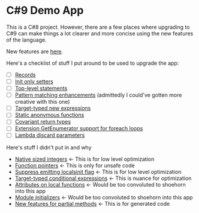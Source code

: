 # C#9 Demo App

This is a C#8 project. However, there are a few places where upgrading to C#9 can make things a lot clearer and more concise using the new features of the language. 

New features are [here](https://docs.microsoft.com/en-us/dotnet/csharp/whats-new/csharp-9#pattern-matching-enhancements).

Here's a checklist of stuff I put around to be used to upgrade the app:
- [ ] [Records](https://docs.microsoft.com/en-us/dotnet/csharp/language-reference/proposals/csharp-9.0/records)
- [ ] [Init only setters](https://docs.microsoft.com/en-us/dotnet/csharp/language-reference/proposals/csharp-9.0/init)
- [ ] [Top-level statements](https://docs.microsoft.com/en-us/dotnet/csharp/language-reference/proposals/csharp-9.0/top-level-statements)
- [ ] [Pattern matching enhancements](https://docs.microsoft.com/en-us/dotnet/csharp/language-reference/proposals/csharp-9.0/patterns3) (admittedly I could've gotten more creative with this one)
- [ ] [Target-typed new expressions](https://docs.microsoft.com/en-us/dotnet/csharp/language-reference/proposals/csharp-9.0/target-typed-new)
- [ ] [Static anonymous functions](https://docs.microsoft.com/en-us/dotnet/csharp/language-reference/proposals/csharp-9.0/static-anonymous-functions)
- [ ] [Covariant return types](https://docs.microsoft.com/en-us/dotnet/csharp/language-reference/proposals/csharp-9.0/covariant-returns)
- [ ] [Extension GetEnumerator support for foreach loops](https://docs.microsoft.com/en-us/dotnet/csharp/language-reference/proposals/csharp-9.0/extension-getenumerator)
- [ ] [Lambda discard parameters](https://docs.microsoft.com/en-us/dotnet/csharp/language-reference/proposals/csharp-9.0/lambda-discard-parameters)

Here's stuff I didn't put in and why
- [Native sized integers](https://docs.microsoft.com/en-us/dotnet/csharp/language-reference/proposals/csharp-9.0/native-integers) <- This is for low level optimization
- [Function pointers](https://docs.microsoft.com/en-us/dotnet/csharp/language-reference/proposals/csharp-9.0/function-pointers) <- This is only for unsafe code
- [Suppress emitting localsinit flag](https://docs.microsoft.com/en-us/dotnet/csharp/language-reference/proposals/csharp-9.0/skip-localsinit) <- This is for low level optimization
- [Target-typed conditional expressions](https://docs.microsoft.com/en-us/dotnet/csharp/language-reference/proposals/csharp-9.0/target-typed-conditional-expression) <- This is nuance for optimization
- [Attributes on local functions](https://docs.microsoft.com/en-us/dotnet/csharp/language-reference/proposals/csharp-9.0/local-function-attributes) <- Would be too convoluted to shoehorn into this app
- [Module initializers](https://docs.microsoft.com/en-us/dotnet/csharp/language-reference/proposals/csharp-9.0/module-initializers) <- Would be too convoluted to shoehorn into this app
- [New features for partial methods](https://docs.microsoft.com/en-us/dotnet/csharp/language-reference/proposals/csharp-9.0/extending-partial-methods) <- This is for generated code
